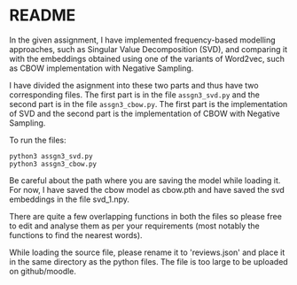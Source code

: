 # README

In the given assignment, I have implemented frequency-based modelling approaches, such as Singular Value Decomposition (SVD), and comparing it with the embeddings obtained using one of the variants of Word2vec, such as CBOW implementation with Negative Sampling.

I have divided the asignment into these two parts and thus have two corresponding files. The first part is in the file `assgn3_svd.py` and the second part is in the file `assgn3_cbow.py`. The first part is the implementation of SVD and the second part is the implementation of CBOW with Negative Sampling.

To run the files:
```
python3 assgn3_svd.py
python3 assgn3_cbow.py
```

Be careful about the path where you are saving the model while loading it. For now, I have saved the cbow model as cbow.pth and have saved the svd embeddings in the file svd_1.npy.

There are quite a few overlapping functions in both the files so please free to edit and analyse them as per your requirements (most notably the functions to find the nearest words).

While loading the source file, please rename it to 'reviews.json' and place it in the same directory as the python files. The file is too large to be uploaded on github/moodle.